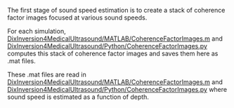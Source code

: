 The first stage of sound speed estimation is to create a stack of coherence factor images focused at various sound speeds.

For each simulation, [DixInversion4MedicalUltrasound/MATLAB/CoherenceFactorImages.m](DixInversion4MedicalUltrasound/MATLAB/CoherenceFactorImages.m) and [DixInversion4MedicalUltrasound/Python/CoherenceFactorImages.py](DixInversion4MedicalUltrasound/Python/CoherenceFactorImages.py) computes this stack of coherence factor images and saves them here as .mat files.

These .mat files are read in [DixInversion4MedicalUltrasound/MATLAB/CoherenceFactorImages.m](DixInversion4MedicalUltrasound/MATLAB/SoundSpeedEstimation.m) and [DixInversion4MedicalUltrasound/Python/CoherenceFactorImages.py](DixInversion4MedicalUltrasound/Python/SoundSpeedEstimation.py) where sound speed is estimated as a function of depth.

